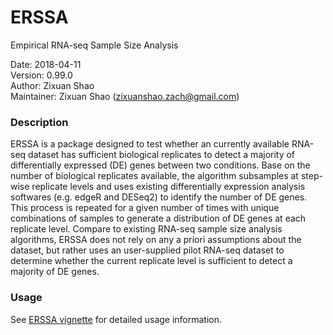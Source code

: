 # ERSSA
Empirical RNA-seq Sample Size Analysis

Date: 2018-04-11<br>
Version: 0.99.0<br>
Author: Zixuan Shao<br>
Maintainer: Zixuan Shao (zixuanshao.zach@gmail.com)

### Description
ERSSA is a package designed to test whether an currently available RNA-seq dataset has sufficient biological replicates to detect a majority of differentially expressed (DE) genes between two conditions. Base on the number of biological replicates available, the algorithm subsamples at step-wise replicate levels and uses existing differentially expression analysis softwares (e.g. edgeR and DESeq2) to identify the number of DE genes. This process is repeated for a given number of times with unique combinations of samples to generate a distribution of DE genes at each replicate level. Compare to existing RNA-seq sample size analysis algorithms, ERSSA does not rely on any a priori assumptions about the dataset, but rather uses an user-supplied pilot RNA-seq dataset to determine whether the current replicate level is sufficient to detect a majority of DE genes.

### Usage
See [ERSSA vignette](http://htmlpreview.github.com/?https://github.com/zshao1/ERSSA/vignettes/ERSSA.html) for detailed usage information.
